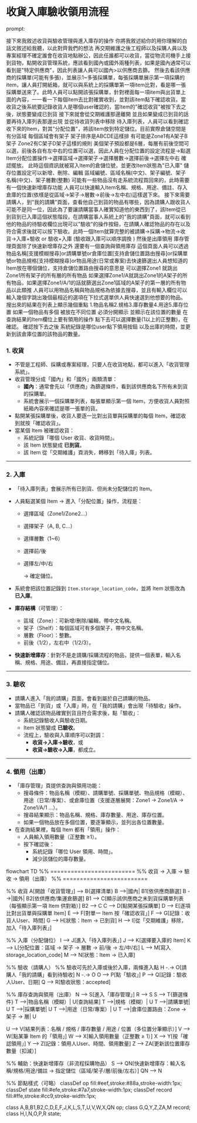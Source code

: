 # 收貨入庫驗收領用流程

prompt:

接下來我敘述收貨與驗收管理與進入庫存的操作 你將我敘述給你的用你理解的白話文敘述給我聽，以此對齊我們的想法 再交期維護之後工程師以及採購人員以及專案經理不確定誰會在收貨地點辦公，因此任誰都可以收貨，當從物流司機手上接到貨物，點開收貨管理系統，應該看到國內或國外兩種列表，如果是國內通常可以看到是"特定供應商"，因此列表讓人員可以國內>以供應商去篩。 然後去看該供應商的採購單(可能有多張)，並展示1~多張採購單，每張採購單展示第一項採購的item，讓人員打開紙箱，就可以與系統上的採購單第一項item比對，看是哪一張採購單送來了。此時人員可以點開該張採購單，針對裡面每一項item與出貨單上面的內容，一一看一下每個item去比對確實收到，並對該item點下確認收貨。當收貨之後系統要記錄收貨人是哪個user確認的，當Item的"確認收貨"被按下去之後，狀態要變成已到貨 接下來就會從交期維護那邊離開 並且如果變成已到貨的話要再待入庫列表那邊出現 並從待收貨列表中移除 待入庫列表，人員可以看到確認收下來的Item，對其"分配位置"，將該Item放到特定儲位。目前實際倉儲空間是有分區域 每個區域會有架子 架子排序是ABCDE這樣排 有可能是Zone1有A架子B架子 Zone2有C架子D架子這樣的規則 美個架子預設都是6層，每層有前後空間可以選，前後各自有左中右的位置可以選，因此人員在分配位置的設定流程是->點選Item分配位置操作->選擇區域->選擇架子->選擇層數->選擇前後->選擇左中右 確認擺放。 此時這個資訊就被寫入Item的倉儲位號，並更改Item狀態為"已入庫" 儲存位置設定可以新增、刪除、編輯 區域編號、區域名稱(中文)、架子編號、架子名稱(中文)、架子層數(整數) 可能有一些物品沒有走系統流程買回來的，此時需要有一個快速新增庫存功能 人員可以快速輸入Item名稱、規格、用途、備註、存入倉庫的位置(依樣是從區域->架子->層數->前後->左中右)這樣選下來。 接下來需要請購人，到"我的請購"頁面，查看他自己到貨的物品有哪些，因為請購人跟收貨人可能不是同一位，因此為了要讓請購當事人確實知道他的東西到了，該Item從已到貨到已入庫這個狀態階段，在請購當事人系統上的"我的請購"頁面，就可以看到他的物品的待驗收欄位出現可以"驗收"的操作按鈕，在請購人確認物品的存在以及符合需求後就可以按下驗收。此時一個Item就算完整的被請購->採購->物流->收貨->入庫+驗收 or 驗收+入庫 (驗收跟入庫可以順序調換 ) 然後是出庫領用 庫存管理頁面除了快速新增庫存之外 還要有一個查詢與領用庫存 這個頁面人員可以透過物品名稱[支援模糊搜尋]or請購單號or倉庫位置[支持倉儲位置路由搜尋]or採購單號or物品規格[支持模糊搜尋]or物品用途(日常或專案)去快速篩選出人員想知道的Item放在哪個儲位，支持倉儲位置路由搜尋的意思是 可以選擇Zone1 就跳出Zone1所有架子的所有層的所有物品 如果選擇Zone1/A就跳出Zone1的A架子的所有物品，如果選擇Zone1/A/1的話就篩選出Zone1區域的A架子的第一層的所有物品以此類推 人員可以用物品名稱與物品規格為依據去搜尋，並且有輸入欄位可以輸入幾個字跳出幾個最相近的選項在下拉式選單供人員快速選到他想要的物品。 搜出來的結果在列表上顯示幾個重點 1.物品名稱2.規格3.庫存數量4.用途5.庫存位置 如果一個物品有多個 被放在不同位置 必須分開顯示 並顯示在該位置的數量 在查詢結果的Item欄位上要有領用的操作 點下去可以選擇數量(1以上的正整數)，在確認。 確認按下去之後 系統紀錄是哪位user點下領用按鈕 以及出庫的時間，並更新到該倉庫位置的該物品的數量。

### 1. 收貨

- 不管是工程師、採購或專案經理，只要人在收貨地點，都可以進入「收貨管理系統」。
- 收貨管理分成「國內」和「國外」兩類清單：
    - **國內**：通常會先以「供應商」為篩選條件，看到該供應商名下所有未到貨的採購單。
    - 系統會展示一個採購單列表，每張單顯示第一個 Item，方便收貨人員對照紙箱內容來確認是哪一張單的貨。
- 點開某張採購單後，收貨人要逐一比對出貨單與採購單的每個 Item，確認收到就按「確認收貨」。
- 當某個 Item 被確認收貨：
    - 系統記錄「哪個 User 收貨、收貨時間」。
    - 該 Item 狀態變成 **已到貨**。
    - 該 Item 從「交期維護」頁消失，轉移到「待入庫」列表。

---

### 2. 入庫

- 「待入庫列表」會展示所有已到貨、但尚未分配儲位的 Item。
- 人員點選某個 Item → 進入「分配位置」操作，流程是：
    - 選擇區域（Zone1/Zone2...）
    - 選擇架子（A, B, C...）
    - 選擇層數（1~6）
    - 選擇前/後
    - 選擇左/中/右
        
        → 確定儲位。
        
- 系統會把該位置記錄到 `Item.storage_location_code`，並將 Item 狀態改為 **已入庫**。
- **庫存結構**（可管理）：
    - 區域（Zone）：可新增/刪除/編輯，帶中文名稱。
    - 架子（Shelf）：每個區域可有多個架子，帶中文名稱。
    - 層數（Floor）：整數。
    - 前後（1/2），左右中（1/2/3）。
- **快速新增庫存**：針對不是走請購/採購流程的物品，提供一個表單，輸入名稱、規格、用途、備註，再直接指定儲位。

---

### 3. 驗收

- 請購人進入「我的請購」頁面，會看到屬於自己請購的物品。
- 當物品已「到貨」或「入庫」時，在「我的請購」會出現「待驗收」操作。
- 請購人確認該物品確實到貨且符合需求後，點「驗收」：
    - 系統記錄驗收人與驗收日期。
    - Item 狀態變成 **已驗收**。
    - 流程上，驗收與入庫順序可以對調：
        - **收貨→入庫→驗收**，或
        - **收貨→驗收→入庫**，都成立。

---

### 4. 領用（出庫）

- 「庫存管理」頁提供查詢與領用功能：
    - 搜尋條件：物品名稱（模糊）、請購單號、採購單號、物品規格（模糊）、用途（日常/專案）、或倉庫位置（支援逐層展開：Zone1 → Zone1/A → Zone1/A/1 ...）。
    - 搜尋結果顯示：物品名稱、規格、庫存數量、用途、庫存位置。
    - 如果一個物品放在多個位置，要逐筆顯示，並列出各位置數量。
- 在查詢結果裡，每個 Item 都有「領用」操作：
    - 人員輸入領用數量（正整數 ≥1）。
    - 按下確認後：
        - 系統記錄「哪位 User 領用、時間」。
        - 減少該儲位的庫存數量。

flowchart TD
  %% =========================
  %% 收貨 → 入庫 → 驗收 → 領用（出庫）
  %% =========================

  %% 收貨
  A[開啟「收貨管理」] --> B{選擇清單}
  B -->|國內| B1[依供應商篩選]
  B -->|國外| B2[依供應商/集運倉篩選]
  B1 --> C[顯示該供應商之未到貨採購單列表（每張顯示第一項 Item 供對箱）]
  B2 --> C
  C --> D[點開某張採購單]
  D --> E[逐項比對出貨單與採購單 Item]
  E --> F[對單一 Item 按「確認收貨」]
  F --> G[記錄：收貨人User、時間]
  G --> H[狀態：Item → 已到貨]
  H --> I[從「交期維護」移除，加入「待入庫列表」]

  %% 入庫（分配儲位）
  I --> J[進入「待入庫列表」]
  J --> K[選擇要入庫的 Item]
  K --> L[分配位置：區域 → 架子 → 層數 → 前/後 → 左/中/右]
  L --> M[寫入 storage_location_code]
  M --> N[狀態：Item → 已入庫]

  %% 驗收（請購人）
  %% 驗收可先於入庫或後於入庫，兩條進入點
  H -.-> O[請購人「我的請購」看到待驗收]
  N -.-> O
  O --> P[點「驗收」]
  P --> Q[記錄：驗收人User、日期]
  Q --> R[驗收狀態：accepted]

  %% 庫存查詢與領用（出庫）
  N --> S[進入「庫存管理」]
  R --> S
  S --> T{篩選條件}
  T -->|物品名稱（模糊）| U[查詢結果]
  T -->|規格（模糊）| U
  T -->|請購單號| U
  T -->|採購單號| U
  T -->|用途（日常/專案）| U
  T -->|倉庫位置路由：Zone → 架子 → 層| U

  U --> V[結果列表：名稱 / 規格 / 庫存數量 / 用途 / 位置（多位置分筆顯示）]
  V --> W[點某筆 Item 的「領用」]
  W --> X[輸入領用數量（正整數 ≥ 1）]
  X --> Y[按「確認領用」]
  Y --> Z[記錄：領用人User、時間、領用數量]
  Z --> ZA[更新該位置庫存數量（扣減）]

  %% 輔助：快速新增庫存（非流程採購物品）
  S --> QN[快速新增庫存：輸入名稱/規格/用途/備註 → 指定儲位（區域/架子/層/前後/左右）]
  QN --> N

  %% 節點樣式（可略）
  classDef op fill:#eef,stroke:#88a,stroke-width:1px;
  classDef state fill:#efe,stroke:#7a7,stroke-width:1px;
  classDef record fill:#ffe,stroke:#cc9,stroke-width:1px;

  class A,B,B1,B2,C,D,E,F,J,K,L,S,T,U,V,W,X,QN op;
  class G,Q,Y,Z,ZA,M record;
  class H,I,N,O,P,R state;